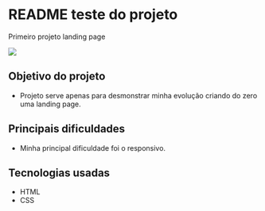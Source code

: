 # README teste do projeto
Primeiro projeto landing page

<img src=src/gifs/animacao.gif>

## Objetivo do projeto
- Projeto serve apenas para desmonstrar minha evolução criando do zero uma landing page.

## Principais dificuldades
- Minha principal dificuldade foi o responsivo.

## Tecnologias usadas
- HTML
- CSS
